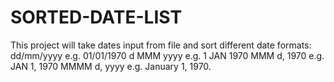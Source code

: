 # SORTED-DATE-LIST
This project will take dates input from file and sort different date formats: dd/mm/yyyy e.g. 01/01/1970  d MMM yyyy e.g. 1 JAN 1970    MMM d, 1970 e.g. JAN 1, 1970  MMMM d, yyyy e.g. January 1, 1970.
